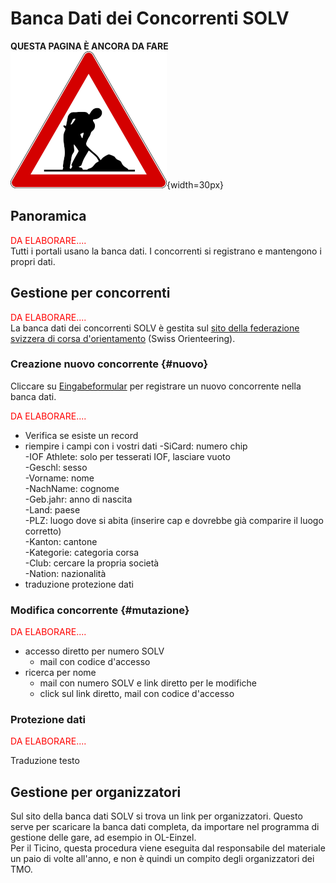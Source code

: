 # Banca Dati dei Concorrenti SOLV

**QUESTA PAGINA È ANCORA DA FARE**  
![Lavori in corso](../img/lavori_in_corso.png){width=30px}

## Panoramica

<span style="color:red">DA ELABORARE....</span>  
Tutti i portali usano la banca dati.
I concorrenti si registrano e mantengono i propri dati.

## Gestione per concorrenti

<span style="color:red">DA ELABORARE....</span>  
La banca dati dei concorrenti SOLV è gestita sul [sito della federazione svizzera di corsa d'orientamento](https://www.o-l.ch/cgi-bin/solvdb) (Swiss Orienteering).

### Creazione nuovo concorrente {#nuovo}

Cliccare su [Eingabeformular](https://www.o-l.ch/cgi-bin/solvdb?&competitor=newform) per registrare un nuovo concorrente nella banca dati.

<span style="color:red">DA ELABORARE....</span>  

- Verifica se esiste un record
- riempire i campi con i vostri dati
    -SiCard: numero chip  
    -IOF Athlete: solo per tesserati IOF, lasciare vuoto  
    -Geschl: sesso  
    -Vorname: nome  
    -NachName: cognome  
    -Geb.jahr: anno di nascita  
    -Land: paese  
    -PLZ: luogo dove si abita (inserire cap e dovrebbe già comparire il luogo corretto)  
    -Kanton: cantone  
    -Kategorie: categoria corsa  
    -Club: cercare la propria società  
    -Nation: nazionalità  
- traduzione protezione dati

### Modifica concorrente {#mutazione}

<span style="color:red">DA ELABORARE....</span>  

- accesso diretto per numero SOLV 
  - mail con codice d'accesso
- ricerca per nome
  - mail con numero SOLV e link diretto per le modifiche
  - click sul link diretto, mail con codice d'accesso

### Protezione dati

<span style="color:red">DA ELABORARE....</span>  

Traduzione testo

## Gestione per organizzatori

Sul sito della banca dati SOLV si trova un link per organizzatori. Questo serve per scaricare la banca dati completa, da importare nel programma di gestione delle gare, ad esempio in OL-Einzel.  
Per il Ticino, questa procedura viene eseguita dal responsabile del materiale un paio di volte all'anno, e non è quindi un compito degli organizzatori dei TMO.